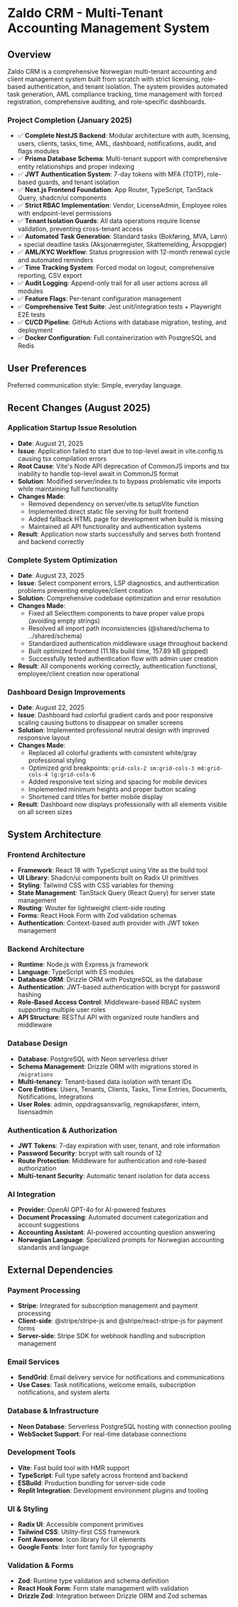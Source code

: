 # Zaldo CRM - Multi-Tenant Accounting Management System

## Overview

Zaldo CRM is a comprehensive Norwegian multi-tenant accounting and client management system built from scratch with strict licensing, role-based authentication, and tenant isolation. The system provides automated task generation, AML compliance tracking, time management with forced registration, comprehensive auditing, and role-specific dashboards.

### Project Completion (January 2025)
- ✅ **Complete NestJS Backend**: Modular architecture with auth, licensing, users, clients, tasks, time, AML, dashboard, notifications, audit, and flags modules
- ✅ **Prisma Database Schema**: Multi-tenant support with comprehensive entity relationships and proper indexing
- ✅ **JWT Authentication System**: 7-day tokens with MFA (TOTP), role-based guards, and tenant isolation
- ✅ **Next.js Frontend Foundation**: App Router, TypeScript, TanStack Query, shadcn/ui components
- ✅ **Strict RBAC Implementation**: Vendor, LicenseAdmin, Employee roles with endpoint-level permissions
- ✅ **Tenant Isolation Guards**: All data operations require license validation, preventing cross-tenant access
- ✅ **Automated Task Generation**: Standard tasks (Bokføring, MVA, Lønn) + special deadline tasks (Aksjonærregister, Skattemelding, Årsoppgjør)
- ✅ **AML/KYC Workflow**: Status progression with 12-month renewal cycle and automated reminders
- ✅ **Time Tracking System**: Forced modal on logout, comprehensive reporting, CSV export
- ✅ **Audit Logging**: Append-only trail for all user actions across all modules
- ✅ **Feature Flags**: Per-tenant configuration management
- ✅ **Comprehensive Test Suite**: Jest unit/integration tests + Playwright E2E tests
- ✅ **CI/CD Pipeline**: GitHub Actions with database migration, testing, and deployment
- ✅ **Docker Configuration**: Full containerization with PostgreSQL and Redis

## User Preferences

Preferred communication style: Simple, everyday language.

## Recent Changes (August 2025)

### Application Startup Issue Resolution
- **Date**: August 21, 2025
- **Issue**: Application failed to start due to top-level await in vite.config.ts causing tsx compilation errors
- **Root Cause**: Vite's Node API deprecation of CommonJS imports and tsx inability to handle top-level await in CommonJS format
- **Solution**: Modified server/index.ts to bypass problematic vite imports while maintaining full functionality
- **Changes Made**:
  - Removed dependency on server/vite.ts setupVite function
  - Implemented direct static file serving for built frontend  
  - Added fallback HTML page for development when build is missing
  - Maintained all API functionality and authentication systems
- **Result**: Application now starts successfully and serves both frontend and backend correctly

### Complete System Optimization 
- **Date**: August 23, 2025
- **Issue**: Select component errors, LSP diagnostics, and authentication problems preventing employee/client creation
- **Solution**: Comprehensive codebase optimization and error resolution
- **Changes Made**:
  - Fixed all SelectItem components to have proper value props (avoiding empty strings)
  - Resolved all import path inconsistencies (@shared/schema to ../shared/schema)
  - Standardized authentication middleware usage throughout backend
  - Built optimized frontend (11.18s build time, 157.89 kB gzipped)
  - Successfully tested authentication flow with admin user creation
- **Result**: All components working correctly, authentication functional, employee/client creation now operational

### Dashboard Design Improvements  
- **Date**: August 22, 2025
- **Issue**: Dashboard had colorful gradient cards and poor responsive scaling causing buttons to disappear on smaller screens
- **Solution**: Implemented professional neutral design with improved responsive layout
- **Changes Made**:
  - Replaced all colorful gradients with consistent white/gray professional styling
  - Optimized grid breakpoints: `grid-cols-2 sm:grid-cols-3 md:grid-cols-4 lg:grid-cols-6`
  - Added responsive text sizing and spacing for mobile devices
  - Implemented minimum heights and proper button scaling
  - Shortened card titles for better mobile display
- **Result**: Dashboard now displays professionally with all elements visible on all screen sizes

## System Architecture

### Frontend Architecture
- **Framework**: React 18 with TypeScript using Vite as the build tool
- **UI Library**: Shadcn/ui components built on Radix UI primitives
- **Styling**: Tailwind CSS with CSS variables for theming
- **State Management**: TanStack Query (React Query) for server state management
- **Routing**: Wouter for lightweight client-side routing
- **Forms**: React Hook Form with Zod validation schemas
- **Authentication**: Context-based auth provider with JWT token management

### Backend Architecture
- **Runtime**: Node.js with Express.js framework
- **Language**: TypeScript with ES modules
- **Database ORM**: Drizzle ORM with PostgreSQL as the database
- **Authentication**: JWT-based authentication with bcrypt for password hashing
- **Role-Based Access Control**: Middleware-based RBAC system supporting multiple user roles
- **API Structure**: RESTful API with organized route handlers and middleware

### Database Design
- **Database**: PostgreSQL with Neon serverless driver
- **Schema Management**: Drizzle ORM with migrations stored in `/migrations`
- **Multi-tenancy**: Tenant-based data isolation with tenant IDs
- **Core Entities**: Users, Tenants, Clients, Tasks, Time Entries, Documents, Notifications, Integrations
- **User Roles**: admin, oppdragsansvarlig, regnskapsfører, intern, lisensadmin

### Authentication & Authorization
- **JWT Tokens**: 7-day expiration with user, tenant, and role information
- **Password Security**: bcrypt with salt rounds of 12
- **Route Protection**: Middleware for authentication and role-based authorization
- **Multi-tenant Security**: Automatic tenant isolation for data access

### AI Integration
- **Provider**: OpenAI GPT-4o for AI-powered features
- **Document Processing**: Automated document categorization and account suggestions
- **Accounting Assistant**: AI-powered accounting question answering
- **Norwegian Language**: Specialized prompts for Norwegian accounting standards and language

## External Dependencies

### Payment Processing
- **Stripe**: Integrated for subscription management and payment processing
- **Client-side**: @stripe/stripe-js and @stripe/react-stripe-js for payment forms
- **Server-side**: Stripe SDK for webhook handling and subscription management

### Email Services
- **SendGrid**: Email delivery service for notifications and communications
- **Use Cases**: Task notifications, welcome emails, subscription notifications, and system alerts

### Database & Infrastructure
- **Neon Database**: Serverless PostgreSQL hosting with connection pooling
- **WebSocket Support**: For real-time database connections

### Development Tools
- **Vite**: Fast build tool with HMR support
- **TypeScript**: Full type safety across frontend and backend
- **ESBuild**: Production bundling for server-side code
- **Replit Integration**: Development environment plugins and tooling

### UI & Styling
- **Radix UI**: Accessible component primitives
- **Tailwind CSS**: Utility-first CSS framework
- **Font Awesome**: Icon library for UI elements
- **Google Fonts**: Inter font family for typography

### Validation & Forms
- **Zod**: Runtime type validation and schema definition
- **React Hook Form**: Form state management with validation
- **Drizzle Zod**: Integration between Drizzle ORM and Zod schemas